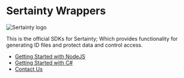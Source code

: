 # Sertainty Wrappers
![Sertainty logo](https://i.ibb.co/ngjkVxN/Screen-Shot-2018-12-11-at-4-39-35-PM.png)

This is the official SDKs for Sertainty; Which provides functionality for generating ID files and protect data and control access.

- [Getting Started with NodeJS](https://github.com/sertainty/Sertainty-Wrappers/blob/master/NodeJS/README.md)
- [Getting Started with C#](https://github.com/sertainty/Sertainty-Wrappers/tree/master/C%23)
- [Contact Us](https://www.sertainty.com/)

